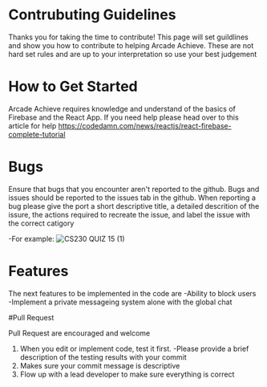 # Contrubuting Guidelines

Thanks you for taking the time to contribute!
This page will set guildlines and show you how to contribute to helping Arcade Achieve. These are not hard set rules and are up to your interpretation so use your best judgement

# How to Get Started

Arcade Achieve requires knowledge and understand of the basics of Firebase and the React App. If you need help please head over to this article for help https://codedamn.com/news/reactjs/react-firebase-complete-tutorial

# Bugs

Ensure that bugs that you encounter aren't reported to the github. Bugs and issues should be reported to the issues tab in the github.
When reporting a bug please give the port a short descriptive title, a detailed descrition of the issure, the actions required to recreate the issue, and label the issue with the correct catigory 

-For example:
![CS230 QUIZ 15 (1)](https://github.com/WVU-CS230-2024-01-Group13/ArcadeArchive/assets/143005488/240a9da3-de53-4224-b942-340e039cdbb8)
# Features

The next features to be implemented in the code are
-Ability to block users
-Implement a private messageing system alone with the global chat

#Pull Request

Pull Request are encouraged and welcome
1. When you edit or implement code, test it first.
   -Please provide a brief description of the testing results with your commit
2. Makes sure your commit message is descriptive
3. Flow up with a lead developer to make sure everything is correct 
